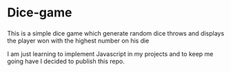 # Dice-game 
<h3></h3>
<p>This is a simple dice game which generate random dice throws and displays the player won with the highest number on his die</p>
<p>I am just learning to implement Javascript in my projects and to keep me going have I decided to publish this repo.</p>
